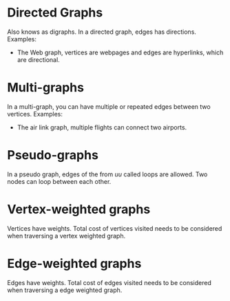 # Directed Graphs
Also knows as digraphs. In a directed graph, edges has directions.
Examples: 
- The Web graph, vertices are webpages and edges are hyperlinks, which are directional.

# Multi-graphs
In a multi-graph, you can have multiple or repeated edges between two vertices. 
Examples: 
- The air link graph, multiple flights can connect two airports.

# Pseudo-graphs
In a pseudo graph, edges of the from $uu$ called loops are allowed. Two nodes can loop between each other.

# Vertex-weighted graphs
Vertices have weights. Total cost of vertices visited needs to be considered when traversing a vertex weighted graph.

# Edge-weighted graphs
Edges have weights. Total cost of edges visited needs to be considered when traversing a edge weighted graph.